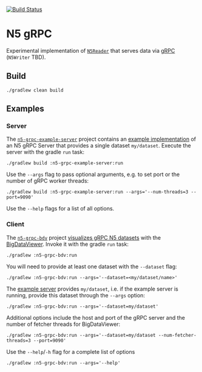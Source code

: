 [![Build Status](https://github.com/hanslovsky/n5-grpc/actions/workflows/build.yaml/badge.svg)](https://github.com/hanslovsky/n5-grpc/actions)

# N5 gRPC

Experimental implementation of [`N5Reader`](https://github.com/saalfeldlab/n5) that serves data via [gRPC](https://grpc.io/) (`N5Writer` TBD).

## Build

```shell
./gradlew clean build
```

## Examples

### Server
The [`n5-grpc-example-server`](n5-grpc-example-server) project contains an [example implementation](example-server/src/main/kotlin/me/hanslovsky/n5/grpc/server/RandomAccessibleServer.kt) of an N5 gRPC Server that provides a single dataset `my/dataset`.
Execute the server with the gradle `run` task:
```shell
./gradlew build :n5-grpc-example-server:run
```
Use the `--args` flag to pass optional arguments, e.g. to set port or the number of gRPC worker threads:
```shell
./gradlew build :n5-grpc-example-server:run --args='--num-threads=3 --port=9090'
```
Use the `--help` flags for a list of all options.

### Client
The [`n5-grpc-bdv`](n5-grpc-bdv) project [visualizes gRPC N5 datasets](n5-grpc-bdv/src/main/kotlin/me/hanslovsky/n5/grpc/bdv/VisualizeWithBdv.kt) with the [BigDataViewer](https://imagej.net/plugins/bdv/).
Invoke it with the gradle `run` task:
```shell
./gradlew :n5-grpc-bdv:run 
```
You will need to provide at least one dataset with the `--dataset` flag:
```shell
./gradlew :n5-grpc-bdv:run --args='--dataset=<my/dataset/name>' 
```
The [example server](#server) provides `my/dataset`, i.e. if the example server is running, provide this dataset through the `--args` option:
```shell
./gradlew :n5-grpc-bdv:run --args='--dataset=my/dataset' 
```
Additional options include the host and port of the gRPC server and the number of fetcher threads for BigDataViewer:
```shell
./gradlew :n5-grpc-bdv:run --args='--dataset=my/dataset --num-fetcher-threads=3 --port=9090' 
```
Use the `--help`/`-h` flag for a complete list of options
```shell
./gradlew :n5-grpc-bdv:run --args='--help' 
```